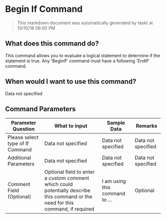<!--TITLE: Begin If Command -->
<!-- SUBTITLE: a command in the If Commands group -->
# Begin If Command


> This markdown document was automatically generated by taskt at 10/10/18 06:00 PM


## What does this command do?
This command allows you to evaluate a logical statement to determine if the statement is true.  Any 'BeginIf' command must have a following 'EndIf' command.


## When would I want to use this command?
Data not specified


## Command Parameters
| Parameter Question   	| What to input  	|  Sample Data 	| Remarks  	|
| ---                    | ---               | ---           | ---       |
|Please select type of If Command|Data not specified|Data not specified|Data not specified|
|Additional Parameters|Data not specified|Data not specified|Data not specified|
|Comment Field (Optional)|Optional field to enter a custom comment which could potentially describe this command or the need for this command, if required|I am using this command to ...|Optional|


